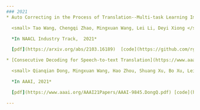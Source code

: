 ```yaml
---
### 2021
* Auto Correcting in the Process of Translation--Multi-task Learning Improves Dialogue Machine Translation  

  <small> Tao Wang, Chengqi Zhao, Mingxuan Wang, Lei Li, Deyi Xiong </small>

  *In NAACL Industry Track,  2021*

  [pdf](https://arxiv.org/abs/2103.16189)  [code](https://github.com/rgwt123/DialogueMT)

* [Consecutive Decoding for Speech-to-text Translation](https://www.aaai.org/AAAI21Papers/AAAI-9845.DongQ.pdf)

  <small> Qianqian Dong, Mingxuan Wang, Hao Zhou, Shuang Xu, Bo Xu, Lei Li </small>

  *In AAAI, 2021*

  [pdf](https://www.aaai.org/AAAI21Papers/AAAI-9845.DongQ.pdf) [code](https://github.com/mingxuan/st)

---
```


